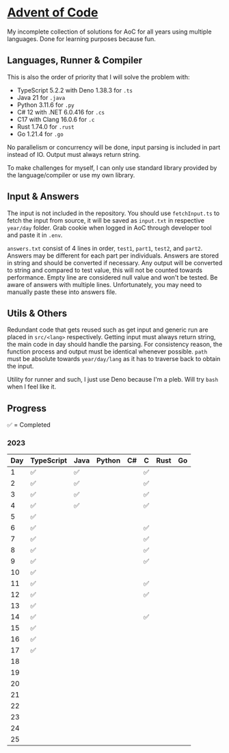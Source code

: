 # [Advent of Code](https://adventofcode.com/)

My incomplete collection of solutions for AoC for all years using multiple languages. Done for
learning purposes because fun.

## Languages, Runner & Compiler

This is also the order of priority that I will solve the problem with:

- TypeScript 5.2.2 with Deno 1.38.3 for `.ts`
- Java 21 for `.java`
- Python 3.11.6 for `.py`
- C# 12 with .NET 6.0.416 for `.cs`
- C17 with Clang 16.0.6 for `.c`
- Rust 1.74.0 for `.rust`
- Go 1.21.4 for `.go`

No parallelism or concurrency will be done, input parsing is included in part instead of IO. Output
must always return string.

To make challenges for myself, I can only use standard library provided by the language/compiler or
use my own library.

## Input & Answers

The input is not included in the repository. You should use `fetchInput.ts` to fetch the input from
source, it will be saved as `input.txt` in respective `year/day` folder. Grab cookie when logged in
AoC through developer tool and paste it in `.env`.

`answers.txt` consist of 4 lines in order, `test1`, `part1`, `test2`, and `part2`. Answers may be
different for each part per individuals. Answers are stored in string and should be converted if
necessary. Any output will be converted to string and compared to test value, this will not be
counted towards performance. Empty line are considered null value and won't be tested. Be aware of
answers with multiple lines. Unfortunately, you may need to manually paste these into answers file.

## Utils & Others

Redundant code that gets reused such as get input and generic run are placed in `src/<lang>`
respectively. Getting input must always return string, the main code in day should handle the
parsing. For consistency reason, the function process and output must be identical whenever
possible. `path` must be absolute towards `year/day/lang` as it has to traverse back to obtain the
input.

Utility for runner and such, I just use Deno because I'm a pleb. Will try `bash` when I feel like
it.

## Progress

✅ = Completed

### 2023

| Day | TypeScript | Java | Python | C# | C  | Rust | Go |
| --- | ---------- | ---- | ------ | -- | -- | ---- | -- |
| 1   | ✅         | ✅   |        |    | ✅ |      |    |
| 2   | ✅         | ✅   |        |    | ✅ |      |    |
| 3   | ✅         | ✅   |        |    | ✅ |      |    |
| 4   | ✅         | ✅   |        |    | ✅ |      |    |
| 5   | ✅         |      |        |    |    |      |    |
| 6   | ✅         |      |        |    | ✅ |      |    |
| 7   | ✅         |      |        |    | ✅ |      |    |
| 8   | ✅         |      |        |    | ✅ |      |    |
| 9   | ✅         |      |        |    | ✅ |      |    |
| 10  | ✅         |      |        |    |    |      |    |
| 11  | ✅         |      |        |    | ✅ |      |    |
| 12  | ✅         |      |        |    | ✅ |      |    |
| 13  | ✅         |      |        |    |    |      |    |
| 14  | ✅         |      |        |    | ✅ |      |    |
| 15  | ✅         |      |        |    |    |      |    |
| 16  | ✅         |      |        |    |    |      |    |
| 17  | ✅         |      |        |    |    |      |    |
| 18  |            |      |        |    |    |      |    |
| 19  |            |      |        |    |    |      |    |
| 20  |            |      |        |    |    |      |    |
| 21  |            |      |        |    |    |      |    |
| 22  |            |      |        |    |    |      |    |
| 23  |            |      |        |    |    |      |    |
| 24  |            |      |        |    |    |      |    |
| 25  |            |      |        |    |    |      |    |
